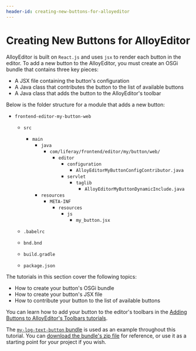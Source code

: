 ```yaml
---
header-id: creating-new-buttons-for-alloyeditor
---
```


# Creating New Buttons for AlloyEditor

AlloyEditor is built on `React.js` and uses `jsx` to render each button in the 
editor. To add a new button to the AlloyEditor, you must create an OSGi bundle 
that contains three key pieces:

- A JSX file containing the button's configuration 
- A Java class that contributes the button to the list of available buttons
- A Java class that adds the button to the AlloyEditor's toolbar

Below is the folder structure for a module that adds a new button:

- `frontend-editor-my-button-web`
  - `src`
      - `main`
          - `java`
            - `com/liferay/frontend/editor/my/button/web/`
              - `editor`
                - `configuration`
                  - `AlloyEditorMyButtonConfigContributor.java`
                - `servlet`
                    - `taglib`
                        - `AlloyEditorMyButtonDynamicInclude.java`
          - `resources`
              - `META-INF`
                  - `resources`
                    - `js`
                        - `my_button.jsx`

  - `.babelrc`

  - `bnd.bnd`

  - `build.gradle`

  - `package.json`

The tutorials in this section cover the following topics:

- How to create your button's OSGi bundle
- How to create your button's JSX file
- How to contribute your button to the list of available buttons 

You can learn how to add your button to the editor's toolbars in the 
[Adding Buttons to AlloyEditor's Toolbars tutorials](/docs/7-1/tutorials/-/knowledge_base/t/adding-buttons-to-alloyeditor-toolbars). 

The 
[`my-log-text-button` bundle](https://github.com/liferay/liferay-docs/tree/master/develop/tutorials/code/osgi/modules/my-log-text-button) 
is used as an example throughout this tutorial. You can 
[download the bundle's zip file](https://github.com/liferay/liferay-docs/tree/master/develop/tutorials/code/osgi/modules/my-log-text-button.zip) 
for reference, or use it as a starting point for your project if you wish. 
